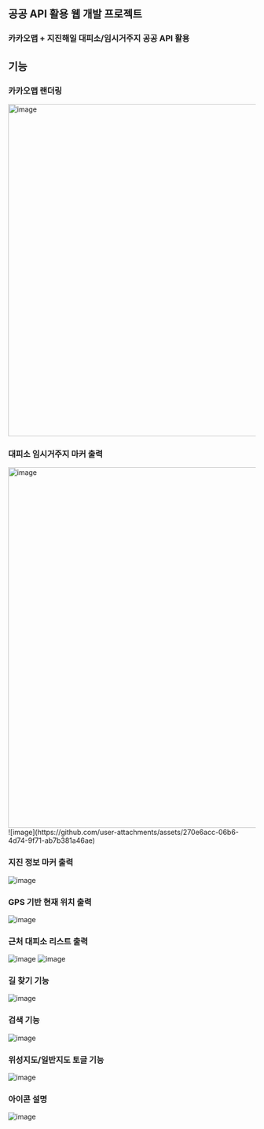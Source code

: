 ## 공공 API 활용 웹 개발 프로젝트
### 카카오맵 + 지진해일 대피소/임시거주지 공공 API 활용
## 기능
### 카카오맵 랜더링
<img width="676" alt="image" src="https://github.com/user-attachments/assets/0f23a32e-8965-4ba7-b83b-c2dda749fddd">

### 대피소 임시거주지 마커 출력
<img width="734" alt="image" src="https://github.com/user-attachments/assets/1bb8b561-3223-4b91-836f-626233e63e83">
![image](https://github.com/user-attachments/assets/270e6acc-06b6-4d74-9f71-ab7b381a46ae)

### 지진 정보 마커 출력
![image](https://github.com/user-attachments/assets/5513cf1d-a7c7-440f-8fcd-014776598d9b)

### GPS 기반 현재 위치 출력
![image](https://github.com/user-attachments/assets/8069aea7-43ce-44bc-9816-6f56440fb974)


### 근처 대피소 리스트 출력
![image](https://github.com/user-attachments/assets/0ab33eeb-3bae-432a-9441-1b036cf566c2)
![image](https://github.com/user-attachments/assets/cf1f7884-933e-4669-b624-f54116afd4bd)


### 길 찾기 기능
![image](https://github.com/user-attachments/assets/56adc97f-3ecc-4050-831f-fb5b14bb1983)

### 검색 기능
![image](https://github.com/user-attachments/assets/8e7ab457-5ad5-4a0f-8629-a8b293a85419)

### 위성지도/일반지도 토글 기능
![image](https://github.com/user-attachments/assets/b207788d-3fea-481f-944c-d0605a7ef1fc)

### 아이콘 설명
![image](https://github.com/user-attachments/assets/73c96ba7-148a-41e3-adaa-caa6acd93580)
